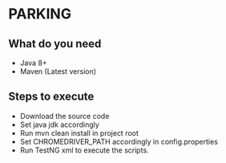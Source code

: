 # PARKING

## What do you need
 - Java 8+
 - Maven (Latest version)

## Steps to execute
  - Download the source code
  - Set java jdk accordingly
  - Run mvn clean install in project root
  - Set CHROMEDRIVER_PATH accordingly in config.properties
  - Run TestNG xml to execute the scripts.

